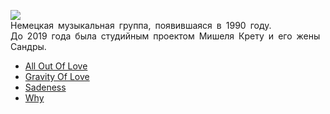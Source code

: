 ![](/songs/def/Enigma/enigma.jpg)  
Немецкая музыкальная группа, появившаяся в 1990 году.  
До 2019 года была студийным проектом Мишеля Крету и его жены Сандры.

* [All Out Of Love](/songs/def/Enigma/All%20Out%20Of%20Love)
* [Gravity Of Love](/songs/def/Enigma/Gravity%20Of%20Love)
* [Sadeness](/songs/def/Enigma/Sadeness)
* [Why](/songs/def/Enigma/Why)